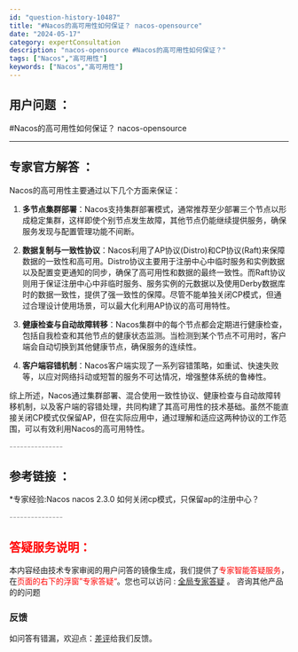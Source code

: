 ```yaml
---
id: "question-history-10487"
title: "#Nacos的高可用性如何保证？ nacos-opensource"
date: "2024-05-17"
category: expertConsultation
description: "nacos-opensource #Nacos的高可用性如何保证？"
tags: ["Nacos","高可用性"]
keywords: ["Nacos","高可用性"]
---
```


## 用户问题 ： 
 #Nacos的高可用性如何保证？ nacos-opensource 

---------------
## 专家官方解答 ：

Nacos的高可用性主要通过以下几个方面来保证：

1. **多节点集群部署**：Nacos支持集群部署模式，通常推荐至少部署三个节点以形成稳定集群，这样即使个别节点发生故障，其他节点仍能继续提供服务，确保服务发现与配置管理功能不间断。

2. **数据复制与一致性协议**：Nacos利用了AP协议(Distro)和CP协议(Raft)来保障数据的一致性和高可用。Distro协议主要用于注册中心中临时服务和实例数据以及配置变更通知的同步，确保了高可用性和数据的最终一致性。而Raft协议则用于保证注册中心中非临时服务、服务实例的元数据以及使用Derby数据库时的数据一致性，提供了强一致性的保障。尽管不能单独关闭CP模式，但通过合理设计使用场景，可以最大化利用AP协议的高可用特性。

3. **健康检查与自动故障转移**：Nacos集群中的每个节点都会定期进行健康检查，包括自我检查和其他节点的健康状态监测。当检测到某个节点不可用时，客户端会自动切换到其他健康节点，确保服务的连续性。

4. **客户端容错机制**：Nacos客户端实现了一系列容错策略，如重试、快速失败等，以应对网络抖动或短暂的服务不可达情况，增强整体系统的鲁棒性。

综上所述，Nacos通过集群部署、混合使用一致性协议、健康检查与自动故障转移机制，以及客户端的容错处理，共同构建了其高可用性的技术基础。虽然不能直接关闭CP模式仅保留AP，但在实际应用中，通过理解和适应这两种协议的工作范围，可以有效利用Nacos的高可用特性。


<font color="#949494">---------------</font> 


## 参考链接 ：

*专家经验:Nacos nacos 2.3.0 如何关闭cp模式，只保留ap的注册中心？ 


 <font color="#949494">---------------</font> 
 


## <font color="#FF0000">答疑服务说明：</font> 

本内容经由技术专家审阅的用户问答的镜像生成，我们提供了<font color="#FF0000">专家智能答疑服务</font>，在<font color="#FF0000">页面的右下的浮窗”专家答疑“</font>。您也可以访问 : [全局专家答疑](https://opensource.alibaba.com/chatBot) 。 咨询其他产品的的问题

### 反馈
如问答有错漏，欢迎点：[差评](https://ai.nacos.io/user/feedbackByEnhancerGradePOJOID?enhancerGradePOJOId=13684)给我们反馈。
